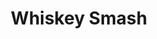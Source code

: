 ---
title: Whiskey Smash
id: 005
price: 250
tags:
  - St. Patrick's Day
  - March
  - Alcohol
  - Cooking
  - Grocery
start_date: 2019-03-01 00:00:00
stop_date: 2019-03-17 00:00:00
youtube_video_id: zK3oOV5iQZk
---